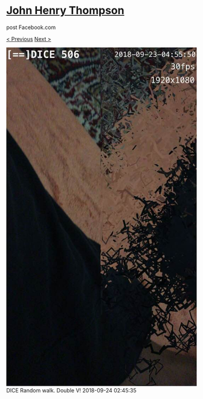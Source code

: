 # [John Henry Thompson](../README.md)
post Facebook.com

[< Previous](2018-09-24-3.md) [Next >](2018-09-24-5.md)

[![](../media/2018-09-24/Timeline-Photos-DICE-Random-walk-Double-V.jpg)](../README.md)
DICE Random walk. Double V!
2018-09-24 02:45:35